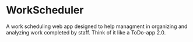 <h1>WorkScheduler</h1>

A work scheduling web app designed to help managment in organizing and analyzing work completed by staff. Think of it like a ToDo-app 2.0.
